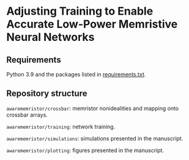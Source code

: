 # Adjusting Training to Enable Accurate Low-Power Memristive Neural Networks

## Requirements

Python 3.9 and the packages listed in [requirements.txt](/requirements.txt).

## Repository structure

`awarememristor/crossbar`: memristor nonidealities and mapping onto crossbar arrays.

`awarememristor/training`: network training.

`awarememristor/simulations`: simulations presented in the manuscript.

`awarememristor/plotting`: figures presented in the manuscript.
